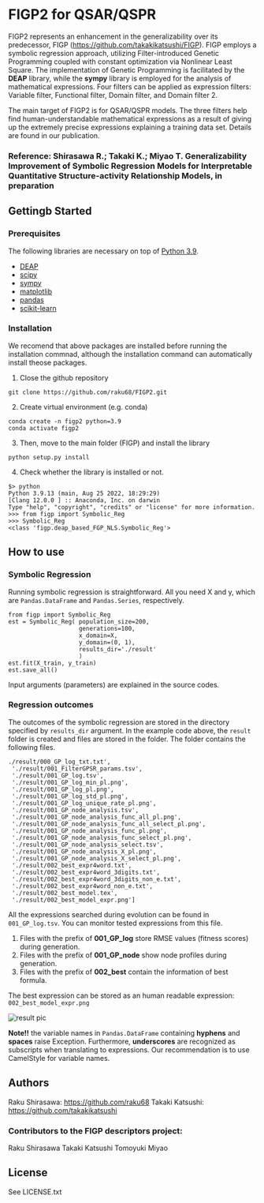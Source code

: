 # FIGP2 for QSAR/QSPR
FIGP2 represents an enhancement in the generalizability over its predecessor, FIGP (https://github.com/takakikatsushi/FIGP). FIGP employs a symbolic regression approach, utilizing Filter-introduced Genetic Programming coupled with constant optimization via Nonlinear Least Square. The implementation of Genetic Programming is facilitated by the **DEAP** library, while the **sympy** library is employed for the analysis of mathematical expressions. Four filters can be applied as expression filters: Variable filter, Functional filter, Domain filter, and Domain filter 2.

The main target of FIGP2 is for QSAR/QSPR models. The three filters help find human-understandable mathematical expressions as a result of giving up the extremely precise expressions explaining a training data set. Details are found in our publication. 


### Reference: Shirasawa R.; Takaki K.; Miyao T. Generalizability Improvement of Symbolic Regression Models for Interpretable Quantitative Structure-activity Relationship Models, in preparation

## Gettingb Started
### Prerequisites
The following libraries are necessary on top of [Python 3.9](https://www.python.org/downloads/release/python-390/).

* [DEAP](https://github.com/DEAP/deap)  
* [scipy](https://github.com/scipy/scipy)  
* [sympy](https://github.com/sympy/sympy)  
* [matplotlib](https://github.com/matplotlib/matplotlib)
* [pandas](https://github.com/pandas-dev/pandas)
* [scikit-learn](https://github.com/scikit-learn/scikit-learn)

  
### Installation
We recomend that above packages are installed before running the installation commnad, although the installation command can automatically install theose packages.


1. Close the github repository
```
git clone https://github.com/raku68/FIGP2.git 
```

2. Create virtual environment (e.g. conda)
```
conda create -n figp2 python=3.9
conda activate figp2
```

3. Then, move to the main folder (FIGP) and install the library
```
python setup.py install
```

4. Check whether the library is installed or not.
```
$> python
Python 3.9.13 (main, Aug 25 2022, 18:29:29)
[Clang 12.0.0 ] :: Anaconda, Inc. on darwin
Type "help", "copyright", "credits" or "license" for more information.
>>> from figp import Symbolic_Reg
>>> Symbolic_Reg
<class 'figp.deap_based_FGP_NLS.Symbolic_Reg'>
```

## How to use  
### Symbolic Regression
Running symbolic regression is straightforward. All you need X and y, which are `Pandas.DataFrame` and `Pandas.Series`, respectively. 
```
from figp import Symbolic_Reg
est = Symbolic_Reg( population_size=200,
                    generations=100,
                    x_domain=X,
                    y_domain=(0, 1),
                    results_dir='./result'
                    )
est.fit(X_train, y_train)
est.save_all()
```
Input arguments (parameters) are explained in the source codes.

### Regression outcomes
The outcomes of the symbolic regression are stored in the directory specified by `results_dir` argument. In the example code above, the `result` folder is created and files are stored in the folder.
The folder contains the following files.
```
./result/000_GP_log_txt.txt',
 './result/001_FilterGPSR_params.tsv',
 './result/001_GP_log.tsv',
 './result/001_GP_log_min_pl.png',
 './result/001_GP_log_pl.png',
 './result/001_GP_log_std_pl.png',
 './result/001_GP_log_unique_rate_pl.png',
 './result/001_GP_node_analysis.tsv',
 './result/001_GP_node_analysis_func_all_pl.png',
 './result/001_GP_node_analysis_func_all_select_pl.png',
 './result/001_GP_node_analysis_func_pl.png',
 './result/001_GP_node_analysis_func_select_pl.png',
 './result/001_GP_node_analysis_select.tsv',
 './result/001_GP_node_analysis_X_pl.png',
 './result/001_GP_node_analysis_X_select_pl.png',
 './result/002_best_expr4word.txt',
 './result/002_best_expr4word_3digits.txt',
 './result/002_best_expr4word_3digits_non_e.txt',
 './result/002_best_expr4word_non_e.txt',
 './result/002_best_model.tex',
 './result/002_best_model_expr.png']
```
All the expressions searched during evolution can be found in `001_GP_log.tsv`. You can monitor tested expressions from this file.
1. Files with the prefix of **001_GP_log** store RMSE values (fitness scores) during generation.  
2. Files with the prefix of **001_GP_node** show node profiles during generation.  
3. Files with the prefix of **002_best** contain the information of best formula.
   

The best expression can be stored as an human readable expression: `002_best_model_expr.png`

![result pic](tmp/002_best_model_expr.png)

**Note!!** the variable names in `Pandas.DataFrame` containing **hyphens** and **spaces** raise Exception. Furthermore, **underscores** are recognized as subscripts when translating to expressions. Our recommendation is to use CamelStyle for variable names.

## Authors 
Raku Shirasawa: https://github.com/raku68
Takaki Katsushi: https://github.com/takakikatsushi

### Contributors to the FIGP descriptors project:
Raku Shirasawa
Takaki Katsushi
Tomoyuki Miyao

## License
See LICENSE.txt
